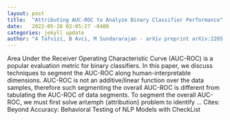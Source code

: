 ```yaml
---
layout: post
title:  "Attributing AUC-ROC to Analyze Binary Classifier Performance"
date:   2022-05-28 02:05:27 -0400
categories: jekyll update
author: "A Tafvizi, B Avci, M Sundararajan - arXiv preprint arXiv:2205.11781, 2022"
---
```

Area Under the Receiver Operating Characteristic Curve (AUC-ROC) is a popular evaluation metric for binary classifiers. In this paper, we discuss techniques to segment the AUC-ROC along human-interpretable dimensions. AUC-ROC is not an additive/linear function over the data samples, therefore such segmenting the overall AUC-ROC is different from tabulating the AUC-ROC of data segments. To segment the overall AUC-ROC, we must first solve an\emph {attribution} problem to identify … Cites: ‪Beyond Accuracy: Behavioral Testing of NLP Models with CheckList‬